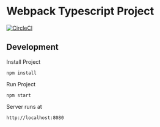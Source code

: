 # Webpack Typescript Project

[![CircleCI](https://circleci.com/gh/EdwardHoward/Typing/tree/master.svg?style=svg)](https://circleci.com/gh/EdwardHoward/Typing/tree/master)

## Development

Install Project

    npm install

Run Project 

    npm start

Server runs at 

    http://localhost:8080

